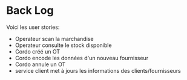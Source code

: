 # Back Log

Voici les user stories:

- Operateur scan la marchandise
- Operateur consulte le stock disponible
- Cordo créé un OT
- Cordo encode les données d'un nouveau fournisseur
- Cordo annule un OT
- service client met à jours les informations des clients/fournisseurs

